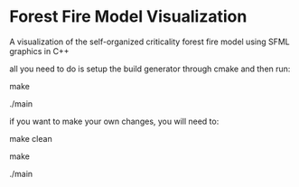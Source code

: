 # Forest Fire Model Visualization
 A visualization of the self-organized criticality forest fire model using SFML graphics in C++


all you need to do is setup the build generator through cmake and then run:

make

./main


if you want to make your own changes, you will need to:

make clean

make

./main
